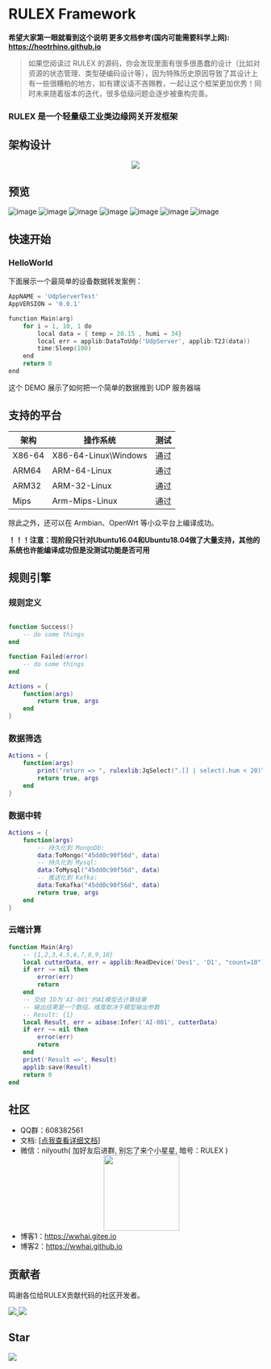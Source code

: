 # RULEX Framework

**希望大家第一眼就看到这个说明 更多文档参考(国内可能需要科学上网): https://hootrhino.github.io**
> 如果您阅读过 RULEX 的源码，你会发现里面有很多很愚蠢的设计（比如对资源的状态管理、类型硬编码设计等），因为特殊历史原因导致了其设计上有一些很糟粕的地方，如有建议请不吝赐教，一起让这个框架更加优秀！同时未来随着版本的迭代，很多低级问题会逐步被重构完善。

### RULEX 是一个轻量级工业类边缘网关开发框架

## 架构设计

<div style="text-align:center">
<img src="./README_RES/structure.png"/>
</div>

## 预览

![image](https://user-images.githubusercontent.com/20577297/249867828-afb6c81f-288e-47f9-b7d2-73330896ac30.png)
![image](https://user-images.githubusercontent.com/20577297/249867911-907827d1-5f1d-4ddb-bab7-3fc792f28c41.png)
![image](https://user-images.githubusercontent.com/20577297/249867961-9ca5c333-28d0-4154-9758-297e0bac3ca3.png)
![image](https://user-images.githubusercontent.com/20577297/249868010-8a5f1ca7-0203-4754-a206-cda48d75e331.png)
![image](https://user-images.githubusercontent.com/20577297/249868079-50ec6002-7447-4eca-9ebd-e32cd4d6caff.png)
![image](https://user-images.githubusercontent.com/20577297/249868117-288fffa0-7b96-4f82-85e1-97470f4dce35.png)
![image](https://user-images.githubusercontent.com/20577297/249868160-9662b07c-d189-4cea-be63-94b210abf908.png)


## 快速开始

### HelloWorld
下面展示一个最简单的设备数据转发案例：
```go
AppNAME = 'UdpServerTest'
AppVERSION = '0.0.1'

function Main(arg)
    for i = 1, 10, 1 do
        local data = { temp = 20.15 , humi = 34}
        local err = applib:DataToUdp('UdpServer', applib:T2J(data))
        time:Sleep(100)
    end
    return 0
end


```
这个 DEMO 展示了如何把一个简单的数据推到 UDP 服务器端


## 支持的平台

| 架构   | 操作系统             | 测试 |
| ------ | -------------------- | ---- |
| X86-64 | X86-64-Linux\Windows | 通过 |
| ARM64  | ARM-64-Linux         | 通过 |
| ARM32  | ARM-32-Linux         | 通过 |
| Mips   | Arm-Mips-Linux       | 通过 |

除此之外，还可以在 Armbian、OpenWrt 等小众平台上编译成功。

**！！！注意：现阶段只针对Ubuntu16.04和Ubuntu18.04做了大量支持，其他的系统也许能编译成功但是没测试功能是否可用**

## 规则引擎

### 规则定义

```lua

function Success()
    -- do some things
end

function Failed(error)
    -- do some things
end

Actions = {
    function(args)
        return true, args
    end
}

```

### 数据筛选

```lua
Actions = {
    function(args)
        print("return => ", rulexlib:JqSelect(".[] | select(.hum < 20)", data))
        return true, args
    end
}
```

### 数据中转

```lua
Actions = {
    function(args)
        -- 持久化到 MongoDb:
        data:ToMongo("45dd0c90f56d", data)
        -- 持久化到 Mysql:
        data:ToMysql("45dd0c90f56d", data)
        -- 推送化到 Kafka:
        data:ToKafka("45dd0c90f56d", data)
        return true, args
    end
}
```

### 云端计算

```lua
function Main(Arg)
    -- {1,2,3,4,5,6,7,8,9,10}
    local cutterData, err = applib:ReadDevice('Dev1', 'D1', "count=10")
    if err ~= nil then
        error(err)
        return
    end
    -- 交给 ID为'AI-001'的AI模型去计算结果
    -- 输出结果是一个数组，维度取决于模型输出参数
    -- Result: {1}
    local Result, err = aibase:Infer('AI-001', cutterData)
    if err ~= nil then
        error(err)
        return
    end
    print('Result =>', Result)
    applib:save(Result)
    return 0
end
```

## 社区

- QQ群：608382561
- 文档: <a href="https://hootrhino.github.io">[点我查看详细文档]</a>
- 微信：nilyouth( 加好友后进群, 别忘了来个小星星, 暗号：RULEX )
  <div style="text-align:center">
    <img src="./README_RES/wx.jpg" width="150px" />
  </div>
- 博客1：https://wwhai.gitee.io
- 博客2：https://wwhai.github.io

## 贡献者
鸣谢各位给RULEX贡献代码的社区开发者。

<a href="#">
  <img src="https://contributors-img.web.app/image?repo=hootrhino/rulex" />
  <img src="https://contributors-img.web.app/image?repo=hootrhino/rulex-dashboard-vue-old" />
</a>

## Star
<img src="https://starchart.cc/hootrhino/rulex.svg">
